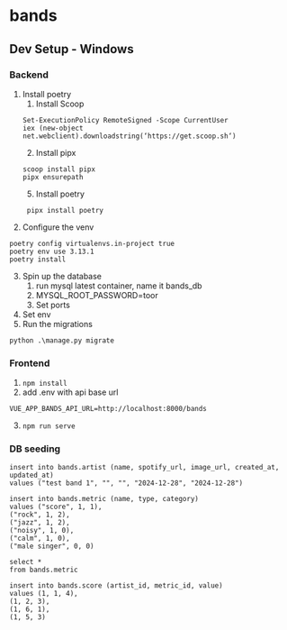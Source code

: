 # bands

## Dev Setup - Windows
### Backend
1. Install poetry
   1. Install Scoop
   ```commandline
   Set-ExecutionPolicy RemoteSigned -Scope CurrentUser
   iex (new-object net.webclient).downloadstring(‘https://get.scoop.sh‘)
   ```
   2. Install pipx
   ```
   scoop install pipx
   pipx ensurepath
   ```
   5. Install poetry
   ```commandline
    pipx install poetry
   ``` 
2. Configure the venv
```commandline
poetry config virtualenvs.in-project true
poetry env use 3.13.1
poetry install
```
3. Spin up the database
   1. run mysql latest container, name it bands_db
   2. MYSQL_ROOT_PASSWORD=toor
   3. Set ports
4. Set env
5. Run the migrations
```commandline
python .\manage.py migrate
```

### Frontend
1. ```npm install```
2. add .env with api base url
```
VUE_APP_BANDS_API_URL=http://localhost:8000/bands
```
3. ```npm run serve```

### DB seeding
```
insert into bands.artist (name, spotify_url, image_url, created_at, updated_at)
values ("test band 1", "", "", "2024-12-28", "2024-12-28")

insert into bands.metric (name, type, category)
values ("score", 1, 1),
("rock", 1, 2),
("jazz", 1, 2),
("noisy", 1, 0),
("calm", 1, 0),
("male singer", 0, 0)

select *
from bands.metric

insert into bands.score (artist_id, metric_id, value)
values (1, 1, 4),
(1, 2, 3),
(1, 6, 1),
(1, 5, 3)
```
